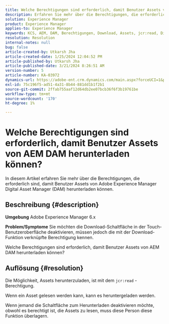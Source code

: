 ```yaml
---
title: Welche Berechtigungen sind erforderlich, damit Benutzer Assets von AEM DAM herunterladen können?
description: Erfahren Sie mehr über die Berechtigungen, die erforderlich sind, damit Benutzer Assets von Adobe Experience Manager DAM herunterladen können.
solution: Experience Manager
product: Experience Manager
applies-to: Experience Manager
keywords: KCS, AEM, DAM, Berechtigungen, Download, Assets, jcr:read, Digital Asset Management System
resolution: Resolution
internal-notes: null
bug: false
article-created-by: Utkarsh Jha
article-created-date: 1/25/2024 12:04:52 PM
article-published-by: Utkarsh Jha
article-published-date: 3/21/2024 8:26:51 AM
version-number: 5
article-number: KA-03972
dynamics-url: https://adobe-ent.crm.dynamics.com/main.aspx?forceUCI=1&pagetype=entityrecord&etn=knowledgearticle&id=ecedb8ef-79bb-ee11-a569-6045bd0065b6
exl-id: 75c196f5-ad51-4a31-8b44-881dd1b1f2b1
source-git-commit: 2ffab755aaf12d64db2ee07bcb36f6f3b19761be
workflow-type: tm+mt
source-wordcount: '170'
ht-degree: 1%

---
```


# Welche Berechtigungen sind erforderlich, damit Benutzer Assets von AEM DAM herunterladen können?


In diesem Artikel erfahren Sie mehr über die Berechtigungen, die erforderlich sind, damit Benutzer Assets von Adobe Experience Manager Digital Asset Manager (DAM) herunterladen können.

## Beschreibung {#description}


<b>Umgebung</b>
Adobe Experience Manager 6.x

<b>Problem/Symptome</b>
Sie möchten die Download-Schaltfläche in der Touch-Benutzeroberfläche deaktivieren, müssen jedoch die mit der Download-Funktion verknüpfte Berechtigung kennen.

Welche Berechtigungen sind erforderlich, damit Benutzer Assets von AEM DAM herunterladen können?


## Auflösung {#resolution}


Die Möglichkeit, Assets herunterzuladen, ist mit dem `jcr:read` -Berechtigung.

Wenn ein Asset gelesen werden kann, kann es heruntergeladen werden.

Wenn jemand die Schaltfläche zum Herunterladen deaktivieren möchte, obwohl es berechtigt ist, die Assets zu lesen, muss diese Person diese Funktion überlagern.
